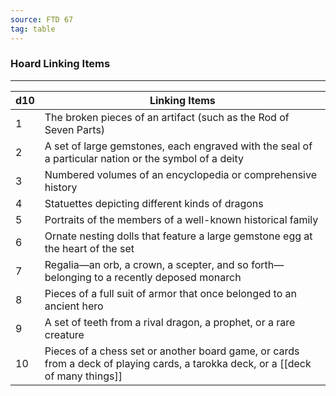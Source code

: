 ```yaml
---
source: FTD 67
tag: table
---
```


### Hoard Linking Items
---
|d10|Linking Items|
|----|------------|
|1|The broken pieces of an artifact (such as the Rod of Seven Parts)|
|2|A set of large gemstones, each engraved with the seal of a particular nation or the symbol of a deity|
|3|Numbered volumes of an encyclopedia or comprehensive history|
|4|Statuettes depicting different kinds of dragons|
|5|Portraits of the members of a well-known historical family|
|6|Ornate nesting dolls that feature a large gemstone egg at the heart of the set|
|7|Regalia—an orb, a crown, a scepter, and so forth—belonging to a recently deposed monarch|
|8|Pieces of a full suit of armor that once belonged to an ancient hero|
|9|A set of teeth from a rival dragon, a prophet, or a rare creature|
|10|Pieces of a chess set or another board game, or cards from a deck of playing cards, a tarokka deck, or a [[deck of many things]]|

